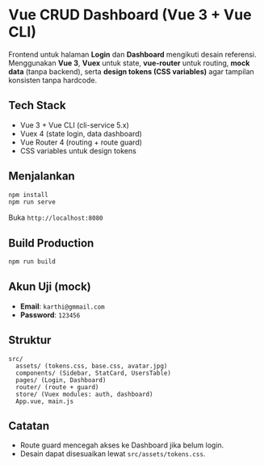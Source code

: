 # Vue CRUD Dashboard (Vue 3 + Vue CLI)

Frontend untuk halaman **Login** dan **Dashboard** mengikuti desain referensi.
Menggunakan **Vue 3**, **Vuex** untuk state, **vue-router** untuk routing, **mock data** (tanpa backend),
serta **design tokens (CSS variables)** agar tampilan konsisten tanpa hardcode.

## Tech Stack
- Vue 3 + Vue CLI (cli-service 5.x)
- Vuex 4 (state login, data dashboard)
- Vue Router 4 (routing + route guard)
- CSS variables untuk design tokens

## Menjalankan
```bash
npm install
npm run serve
```
Buka `http://localhost:8080`

## Build Production
```bash
npm run build
```

## Akun Uji (mock)
- **Email**: `karthi@gmmail.com`
- **Password**: `123456`

## Struktur
```
src/
  assets/ (tokens.css, base.css, avatar.jpg)
  components/ (Sidebar, StatCard, UsersTable)
  pages/ (Login, Dashboard)
  router/ (route + guard)
  store/ (Vuex modules: auth, dashboard)
  App.vue, main.js
```

## Catatan
- Route guard mencegah akses ke Dashboard jika belum login.
- Desain dapat disesuaikan lewat `src/assets/tokens.css`.
```